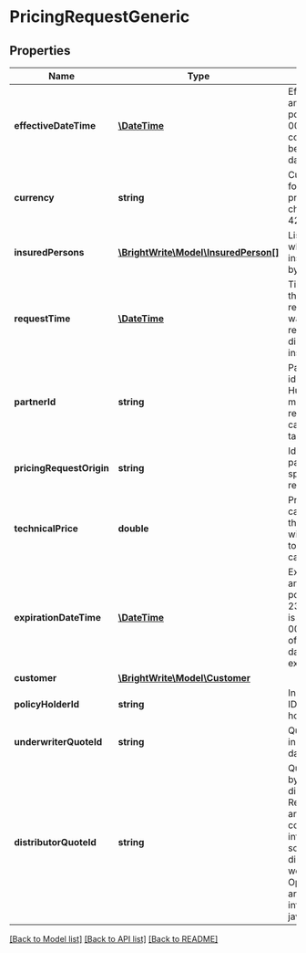 # PricingRequestGeneric

## Properties
Name | Type | Description | Notes
------------ | ------------- | ------------- | -------------
**effectiveDateTime** | [**\DateTime**](\DateTime.md) | Effective date and time for the policy (use 00:00:00 time if coverage starts beginning of day) | 
**currency** | **string** | Currency used for the technical price. Three character ISO 4217. | 
**insuredPersons** | [**\BrightWrite\Model\InsuredPerson[]**](InsuredPerson.md) | List of people who are insured/covered by this policy. | 
**requestTime** | [**\DateTime**](\DateTime.md) | Timestamp of the quote request when it was first received by the distributor (or insurer). | 
**partnerId** | **string** | Partner identifier. Human and machine readable so we can use in tagging. | 
**pricingRequestOrigin** | **string** | Identifier, which partner use to specify pricing request origin. | [optional] 
**technicalPrice** | **double** | Pricing calculated by the underwriter without regard to yield calculations. | 
**expirationDateTime** | [**\DateTime**](\DateTime.md) | Expiration date and time of the policy (use 23:59:59 if date is inclusive OR 00:00:00 time of next day if date is exclusive. | 
**customer** | [**\BrightWrite\Model\Customer**](Customer.md) |  | 
**policyHolderId** | **string** | Insured Person ID of the policy holder | [optional] 
**underwriterQuoteId** | **string** | Quote identifier in underwriters database. | [optional] 
**distributorQuoteId** | **string** | Quote ID used by the distributor. Required if we are also collecting quote info with java script from the distributor&#39;s website. Optional if we are not getting info from javasript. | [optional] 

[[Back to Model list]](../README.md#documentation-for-models) [[Back to API list]](../README.md#documentation-for-api-endpoints) [[Back to README]](../README.md)


